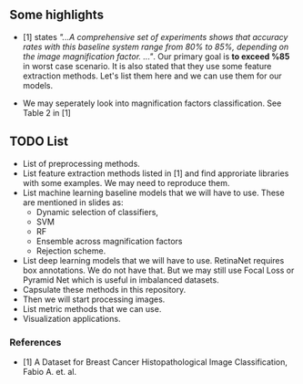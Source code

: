 ## Some highlights

- [1] states *"...A comprehensive set of experiments shows that accuracy rates with this baseline system range from 80% to 85%, depending on the image magnification factor. ..."*. Our primary goal is **to exceed %85** in worst case scenario. It is also stated that they use some feature extraction methods. Let's list them here and we can use them for our models.

- We may seperately look into magnification factors classification. See Table 2 in [1]

## TODO List

- List of preprocessing methods.
- List feature extraction methods listed in [1] and find approriate libraries with some examples. We may need to reproduce them.
- List machine learning baseline models that we will have to use. These are mentioned in slides as:
    - Dynamic selection of classifiers,
    - SVM
    - RF
    - Ensemble across magnification factors 
    - Rejection scheme.
- List deep learning models that we will have to use. RetinaNet requires box annotations. We do not have that. But we may still use Focal Loss or Pyramid Net which is useful in imbalanced datasets.
- Capsulate these methods in this repository.
- Then we will start processing images.
- List metric methods that we can use.
- Visualization applications.

### References

- [1] A Dataset for Breast Cancer Histopathological Image Classification, Fabio A. et. al.